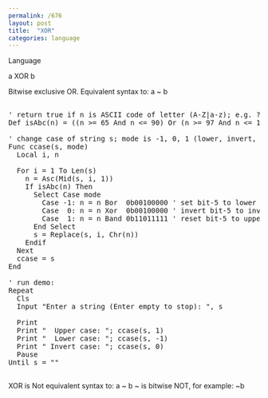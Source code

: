 ```yaml
---
permalink: /676
layout: post
title:  "XOR"
categories: language
---
```

Language

a XOR b

Bitwise exclusive OR. Equivalent syntax to: a ~ b

<pre>

' return true if n is ASCII code of letter (A-Z|a-z); e.g. ? isAbc(Asc("z"))
Def isAbc(n) = ((n >= 65 And n <= 90) Or (n >= 97 And n <= 122))

' change case of string s; mode is -1, 0, 1 (lower, invert, upper). 
Func ccase(s, mode)
  Local i, n
  
  For i = 1 To Len(s)
    n = Asc(Mid(s, i, 1))
    If isAbc(n) Then
      Select Case mode
        Case -1: n = n Bor  0b00100000 ' set bit-5 to lower case
        Case  0: n = n Xor  0b00100000 ' invert bit-5 to invert case
        Case  1: n = n Band 0b11011111 ' reset bit-5 to upper case 
      End Select
      s = Replace(s, i, Chr(n))
    Endif
  Next
  ccase = s
End

' run demo:
Repeat
  Cls
  Input "Enter a string (Enter empty to stop): ", s
  
  Print
  Print "  Upper case: "; ccase(s, 1)
  Print "  Lower case: "; ccase(s, -1)
  Print " Invert case: "; ccase(s, 0)
  Pause
Until s = ""

</pre>

XOR is Not equivalent syntax to: a ~ b
~ is bitwise NOT, for example: ~b
